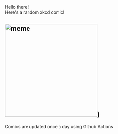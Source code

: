Hello there! <br>Here's a random xkcd comic!<br>
## <img src="https://imgs.xkcd.com/comics/know_your_vines.png" alt="meme" width="300"/>)<br>
Comics are updated once a day using Github Actions